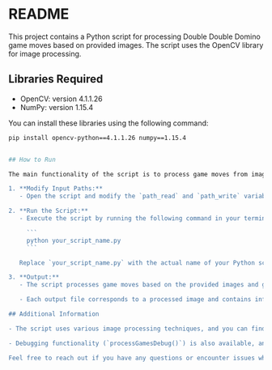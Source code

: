 # README

This project contains a Python script for processing Double Double Domino game moves based on provided images. The script uses the OpenCV library for image processing.

## Libraries Required

- OpenCV: version 4.1.1.26
- NumPy: version 1.15.4

You can install these libraries using the following command:

```bash
pip install opencv-python==4.1.1.26 numpy==1.15.4


## How to Run

The main functionality of the script is to process game moves from images. Here's how to run it:

1. **Modify Input Paths:**
   - Open the script and modify the `path_read` and `path_write` variables according to the location of your input images and where you want to store the output files.

2. **Run the Script:**
   - Execute the script by running the following command in your terminal:

     ```
     python your_script_name.py
     ```

   Replace `your_script_name.py` with the actual name of your Python script.

3. **Output:**
   - The script processes game moves based on the provided images and generates output files in the specified output directory (`path_write`).

   - Each output file corresponds to a processed image and contains information about the game moves.

## Additional Information

- The script uses various image processing techniques, and you can find detailed information about each step within the code comments.

- Debugging functionality (`processGamesDebug()`) is also available, and you can choose to run it for debugging purposes.

Feel free to reach out if you have any questions or encounter issues while running the script.
